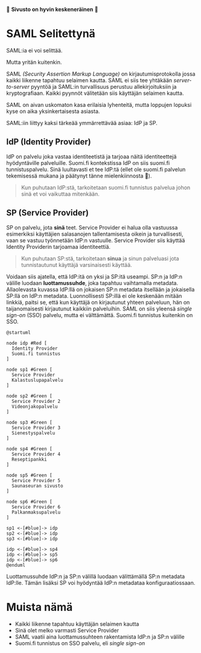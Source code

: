 :hammer: **Sivusto on hyvin keskeneräinen** :hammer:

# SAML Selitettynä

SAML:ia ei voi selittää.

Mutta yritän kuitenkin.

SAML *(Security Assertion Markup Language)* on kirjautumisprotokolla jossa kaikki liikenne tapahtuu selaimen kautta. SAML ei siis tee yhtäkään *server-to-server* pyyntöä ja SAML:in turvallisuus perustuu allekirjoituksiin ja kryptografiaan. Kaikki pyynnöt välitetään siis käyttäjän selaimen kautta.

SAML on aivan uskomaton kasa erilaisia lyhenteitä, mutta loppujen lopuksi kyse on aika yksinkertaisesta asiasta.

SAML:iin liittyy kaksi tärkeää ymmärrettävää asiaa: IdP ja SP.

## IdP (Identity Provider)

IdP on palvelu joka vastaa identiteetistä ja tarjoaa näitä identiteettejä hyödyntäville palveluille. Suomi.fi kontekstissa IdP on siis suomi.fi tunnistuspalvelu. Sinä luultavasti et tee IdP:tä (ellet ole suomi.fi palvelun tekemisessä mukana ja päätynyt tänne mielenkiinnosta :wave:).

> Kun puhutaan IdP:stä, tarkoitetaan suomi.fi tunnistus palvelua johon sinä et voi vaikuttaa mitenkään.

## SP (Service Provider)

SP on palvelu, jota **sinä** teet. Service Provider ei halua olla vastuussa esimerkiksi käyttäjien salasanojen tallentamisesta oikein ja turvallisesti, vaan se vastuu työnnetään IdP:n vastuulle. Service Provider siis käyttää Identity Providerin tarjoamaa identiteettiä.

> Kun puhutaan SP:stä, tarkoitetaan **sinua** ja sinun palveluasi jota tunnistautunut käyttäjä varsinaisesti käyttää.

Voidaan siis ajatella, että IdP:itä on yksi ja SP:itä useampi. SP:n ja IdP:n välille luodaan **luottamussuhde**, joka tapahtuu vaihtamalla metadata. Allaolevasta kuvassa IdP:llä on jokaisen SP:n metadata itsellään ja jokaisella SP:llä on IdP:n metadata. Luonnollisesti SP:illä ei ole keskenään mitään linkkiä, paitsi se, että kun käyttäjä on kirjautunut yhteen palveluun, hän on taijanomaisesti kirjautunut kaikkiin palveluihin. SAML on siis yleensä *single sign-on* (SSO) palvelu, mutta ei välttämättä. Suomi.fi tunnistus kuitenkin on SSO.

```plantuml
@startuml

node idp #Red [
  Identity Provider
  Suomi.fi tunnistus
]

node sp1 #Green [
  Service Provider
  Kalastuslupapalvelu
]

node sp2 #Green [
  Service Provider 2
  Videonjakopalvelu
]

node sp3 #Green [
  Service Provider 3
  Sienestyspalvelu
]

node sp4 #Green [
  Service Provider 4
  Reseptipankki
]

node sp5 #Green [
  Service Provider 5
  Saunaseuran sivusto
]

node sp6 #Green [
  Service Provider 6
  Palkanmaksupalvelu
]

sp1 <-[#blue]-> idp
sp2 <-[#blue]-> idp
sp3 <-[#blue]-> idp

idp <-[#blue]-> sp4
idp <-[#blue]-> sp5
idp <-[#blue]-> sp6
@enduml
```

Luottamussuhde IdP:n ja SP:n välillä luodaan välittämällä SP:n metadata IdP:lle. Tämän lisäksi SP voi hyödyntää IdP:n metadataa konfiguraatiossaan.

# Muista nämä

* Kaikki liikenne tapahtuu käyttäjän selaimen kautta
* Sinä olet melko varmasti Service Provider
* SAML vaatii aina luottamussuhteen rakentamista IdP:n ja SP:n välille
* Suomi.fi tunnistus on SSO palvelu, eli *single sign-on*